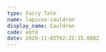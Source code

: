 ```yaml
---
type: Fairy Tale
name: lapicon-cauldron
display_name: Cauldron
code: ebfd
date: 2020-11-02T02:22:15.080Z
---
```

